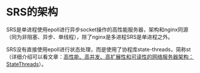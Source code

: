 # SRS的架构

SRS是单进程使用epoll进行异步socket操作的高性能服务器，架构和nginx同源（同为非阻塞、异步、单线程），除了nginx是多进程SRS是单进程之外。

SRS没有直接使用epoll进行状态处理，而是使用了协程库state-threads，简称st（详细介绍可以看文章：[高性能、高并发、高扩展性和可读性的网络服务器架构：StateThreads](http://blog.csdn.net/win_lin/article/details/8242653)）。